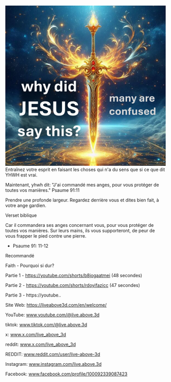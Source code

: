 ![Video cover image](../cover.jpg)
Entraînez votre esprit
en faisant les choses
qui n'a du sens que
si ce que dit YHWH est vrai.

Maintenant, yhwh dit:
"J'ai commandé mes anges,
pour vous protéger de toutes vos manières."
Psaume 91:11

Prendre une profonde largeur.
Regardez derrière vous
et dites bien fait,
à votre ange gardien.


Verset biblique

Car il commandera ses anges concernant vous,
pour vous protéger de toutes vos manières.
Sur leurs mains, ils vous supporteront,
de peur de vous frapper le pied contre une pierre.
- Psaume 91: 11-12


Recommandé

Faith - Pourquoi si dur?

Partie 1 - https://youtube.com/shorts/b8jogaatmei (48 secondes)

Partie 2 - https://youtube.com/shorts/rdoyifazicc (47 secondes)

Partie 3 - https://youtube..


Site Web: https://liveabove3d.com/en/welcome/

YouTube: www.youtube.com/@live.above.3d

tiktok: www.tiktok.com/@live.above.3d

x: www.x.com/live_above_3d

reddit: www.x.com/live_above_3d

REDDIT: www.reddit.com/user/live-above-3d

Instagram: www.instagram.com/live.above.3d

Facebook: www.facebook.com/profile/100092339087423